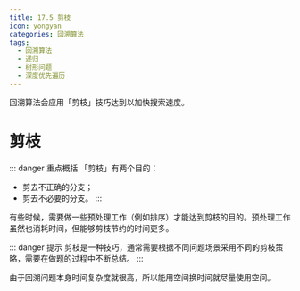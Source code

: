 ```yaml
---
title: 17.5 剪枝
icon: yongyan
categories: 回溯算法
tags:
  - 回溯算法
  - 递归
  - 树形问题
  - 深度优先遍历
---
```


回溯算法会应用「剪枝」技巧达到以加快搜索速度。


# 剪枝

::: danger 重点概括
「剪枝」有两个目的：
+ 剪去不正确的分支；
+ 剪去不必要的分支。
:::

有些时候，需要做一些预处理工作（例如排序）才能达到剪枝的目的。预处理工作虽然也消耗时间，但能够剪枝节约的时间更多。

::: danger 提示
剪枝是一种技巧，通常需要根据不同问题场景采用不同的剪枝策略，需要在做题的过程中不断总结。
::: 

由于回溯问题本身时间复杂度就很高，所以能用空间换时间就尽量使用空间。